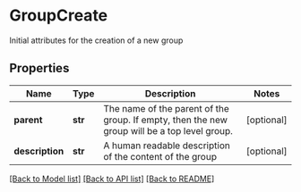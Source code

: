 # GroupCreate

Initial attributes for the creation of a new group
## Properties
Name | Type | Description | Notes
------------ | ------------- | ------------- | -------------
**parent** | **str** | The name of the parent of the group. If empty, then the new group will be a top level group. | [optional] 
**description** | **str** | A human readable description of the content of the group | [optional] 

[[Back to Model list]](../README.md#documentation-for-models) [[Back to API list]](../README.md#documentation-for-api-endpoints) [[Back to README]](../README.md)


